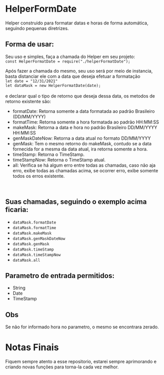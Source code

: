 # HelperFormDate

Helper construido para formatar datas e horas de forma automática, seguindo pequenas diretrizes.

## Forma de usar:

Seu uso e simples, faça a chamada do Helper em seu projeto:<br />
`const HelperFormatDate = require("./helperFormatDate");`

Após fazer a chamada do mesmo, seu uso será por meio de instancia, basta distanciar ele com a data que deseja efetuar a formatação<br />
`let date = "12/31/2021"`<br />
`let dataMask = new HelperFormatDate(date);`<br />
<br />
e declarar qual o tipo de retorno que deseja dessa data, os metodos de retorno existente são:<br />
- formatDate: Retorna somente a data formatada ao padrão Brasileiro (DD/MM/YYYY)
- formatTime: Retorna somente a hora formatada ao padrão HH:MM:SS
- makeMask: Retorna a data e hora no padrão Brasileiro DD/MM/YYYY HH:MM:SS
- genMaskDateNow: Retorna a data atual no formato DD/MM/YYYY
- genMask: Tem o mesmo retorno do makeMask, contudo se a data fornecida for a mesma da data atual, ira retorna somente a hora.
- timeStamp: Retorna o TimeStamp.
- timeStampNow: Retorna o TimeStamp atual.
- all: Verifica se há algum erro entre todas as chamadas, caso não aja erro, exibe todas as chamadas acima, se ocorrer erro, exibe somente todos os erros existente.
<br />

## Suas chamadas, seguindo o exemplo acima ficaria:
- `dataMask.formatDate`
- `dataMask.formatTime`
- `dataMask.makeMask`
- `dataMask.genMaskDateNow`
- `dataMask.genMask`
- `dataMask.timeStamp`
- `dataMask.timeStampNow`
- `dataMask.all`

## Parametro de entrada permitidos:
- String
- Date
- TimeStamp

## Obs
Se não for informado hora no parametro, o mesmo se encontrara zerado.

# Notas Finais

Fiquem sempre atento a esse repositorio, estarei sempre aprimorando e criando novas funções para torna-la cada vez melhor.
